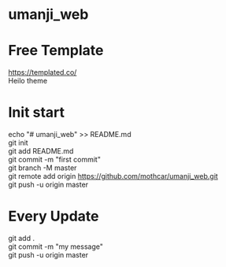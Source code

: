 

# umanji_web
# Free Template 
https://templated.co/   
Heilo theme 


# Init  start 
echo "# umanji_web" >> README.md  
git init  
git add README.md  
git commit -m "first commit"  
git branch -M master  
git remote add origin https://github.com/mothcar/umanji_web.git  
git push -u origin master  


# Every Update 
git add .  
git commit -m "my message"  
git push -u origin master  
